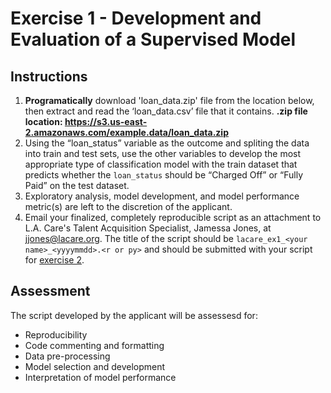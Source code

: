 # Exercise 1 - Development and Evaluation of a Supervised Model

## Instructions
1. **Programatically** download 'loan_data.zip' file from the location below, then extract and read the ‘loan_data.csv’ file that it contains. **.zip file location: https://s3.us-east-2.amazonaws.com/example.data/loan_data.zip**
3. Using the “loan_status” variable as the outcome and spliting the data into train and test sets, use the other variables to develop the most appropriate type of classification model with the train dataset that predicts whether the `loan_status` should be “Charged Off” or “Fully Paid” on the test dataset. 
4. Exploratory analysis, model development, and model performance metric(s) are left to the discretion of the applicant.
5. Email your finalized, completely reproducible script as an attachment to L.A. Care's Talent Acquisition Specialist, Jamessa Jones, at jjones@lacare.org. The title of the script should be `lacare_ex1_<your name>_<yyyymmdd>.<r or py>` and should be submitted with your script for [exercise 2](https://github.com/lacare-exercises/data_scientist_interview/tree/master/exercise2).

## Assessment
The script developed by the applicant will be assessesd for:
- Reproducibility
- Code commenting and formatting
- Data pre-processing
- Model selection and development
- Interpretation of model performance

 
